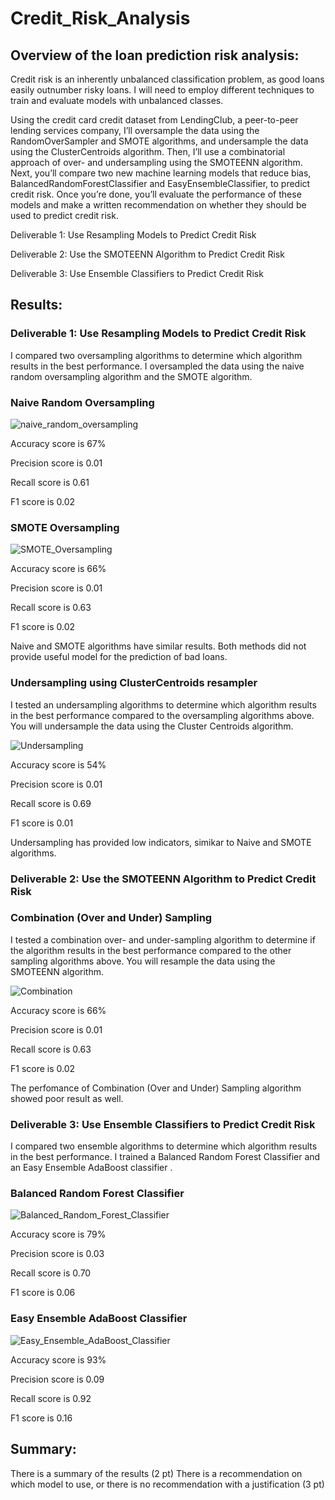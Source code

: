 # Credit_Risk_Analysis


## Overview of the loan prediction risk analysis:

Credit risk is an inherently unbalanced classification problem, as good loans easily outnumber risky loans. I will need to employ different techniques to train and evaluate models with unbalanced classes. 

Using the credit card credit dataset from LendingClub, a peer-to-peer lending services company, I’ll oversample the data using the RandomOverSampler and SMOTE algorithms, and undersample the data using the ClusterCentroids algorithm. Then, I’ll use a combinatorial approach of over- and undersampling using the SMOTEENN algorithm. Next, you’ll compare two new machine learning models that reduce bias, BalancedRandomForestClassifier and EasyEnsembleClassifier, to predict credit risk. Once you’re done, you’ll evaluate the performance of these models and make a written recommendation on whether they should be used to predict credit risk.


Deliverable 1: Use Resampling Models to Predict Credit Risk

Deliverable 2: Use the SMOTEENN Algorithm to Predict Credit Risk

Deliverable 3: Use Ensemble Classifiers to Predict Credit Risk


## Results:

### Deliverable 1: Use Resampling Models to Predict Credit Risk

I compared two oversampling algorithms to determine which algorithm results in the best performance. I oversampled the data using the naive random oversampling algorithm and the SMOTE algorithm. 

### Naive Random Oversampling

![naive_random_oversampling](naive_random_oversampling.png)

Accuracy score is 67%

Precision score is 0.01

Recall score is 0.61

F1 score is 0.02

### SMOTE Oversampling

![SMOTE_Oversampling](SMOTE_Oversampling.png)

Accuracy score is 66%

Precision score is 0.01

Recall score is 0.63

F1 score is 0.02

Naive and SMOTE algorithms have similar results. Both methods did not provide useful model for the prediction of bad loans.

### Undersampling using ClusterCentroids resampler

I tested an undersampling algorithms to determine which algorithm results in the best performance compared to the oversampling algorithms above. You will undersample the data using the Cluster Centroids algorithm.

![Undersampling](Undersampling.png)

Accuracy score is 54%

Precision score is 0.01

Recall score is 0.69

F1 score is 0.01

Undersampling has provided low indicators, simikar to Naive and SMOTE algorithms. 

### Deliverable 2: Use the SMOTEENN Algorithm to Predict Credit Risk

### Combination (Over and Under) Sampling

I tested a combination over- and under-sampling algorithm to determine if the algorithm results in the best performance compared to the other sampling algorithms above. You will resample the data using the SMOTEENN algorithm.

![Combination](Combination.png)

Accuracy score is 66%

Precision score is 0.01

Recall score is 0.63

F1 score is 0.02

The perfomance of Combination (Over and Under) Sampling algorithm showed poor result as well.

### Deliverable 3: Use Ensemble Classifiers to Predict Credit Risk

I compared two ensemble algorithms to determine which algorithm results in the best performance. I trained a Balanced Random Forest Classifier and an Easy Ensemble AdaBoost classifier .

### Balanced Random Forest Classifier

![Balanced_Random_Forest_Classifier](Balanced_Random_Forest_Classifier.png)

Accuracy score is 79%

Precision score is 0.03

Recall score is 0.70

F1 score is 0.06

### Easy Ensemble AdaBoost Classifier

![Easy_Ensemble_AdaBoost_Classifier](Easy_Ensemble_AdaBoost_Classifier.png)

Accuracy score is 93%

Precision score is 0.09

Recall score is 0.92

F1 score is 0.16

## Summary:

There is a summary of the results (2 pt)
There is a recommendation on which model to use, or there is no recommendation with a justification (3 pt)
